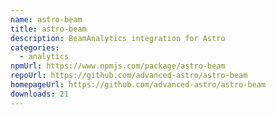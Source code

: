 ```yaml
---
name: astro-beam
title: astro-beam
description: BeamAnalytics integration for Astro
categories:
  - analytics
npmUrl: https://www.npmjs.com/package/astro-beam
repoUrl: https://github.com/advanced-astro/astro-beam
homepageUrl: https://github.com/advanced-astro/astro-beam
downloads: 21
---
```

